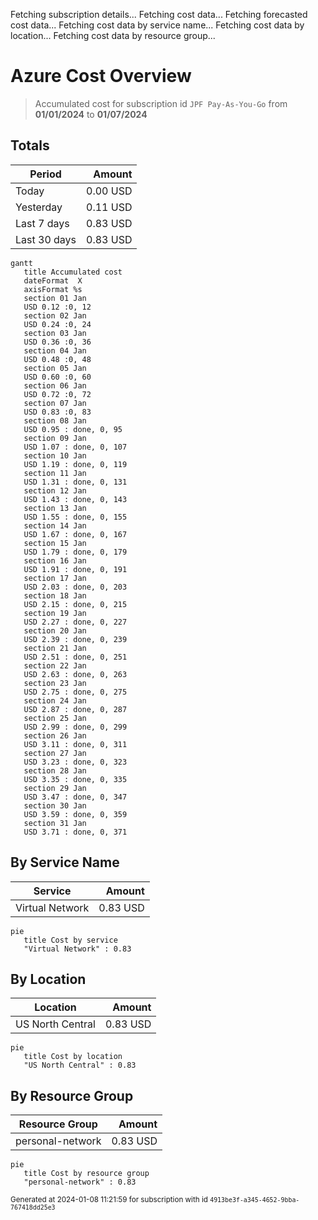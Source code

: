 Fetching subscription details...
Fetching cost data...
Fetching forecasted cost data...
Fetching cost data by service name...
Fetching cost data by location...
Fetching cost data by resource group...
# Azure Cost Overview

> Accumulated cost for subscription id `JPF Pay-As-You-Go` from **01/01/2024** to **01/07/2024**

## Totals

|Period|Amount|
|---|---:|
|Today|0.00 USD|
|Yesterday|0.11 USD|
|Last 7 days|0.83 USD|
|Last 30 days|0.83 USD|

```mermaid
gantt
   title Accumulated cost
   dateFormat  X
   axisFormat %s
   section 01 Jan
   USD 0.12 :0, 12
   section 02 Jan
   USD 0.24 :0, 24
   section 03 Jan
   USD 0.36 :0, 36
   section 04 Jan
   USD 0.48 :0, 48
   section 05 Jan
   USD 0.60 :0, 60
   section 06 Jan
   USD 0.72 :0, 72
   section 07 Jan
   USD 0.83 :0, 83
   section 08 Jan
   USD 0.95 : done, 0, 95
   section 09 Jan
   USD 1.07 : done, 0, 107
   section 10 Jan
   USD 1.19 : done, 0, 119
   section 11 Jan
   USD 1.31 : done, 0, 131
   section 12 Jan
   USD 1.43 : done, 0, 143
   section 13 Jan
   USD 1.55 : done, 0, 155
   section 14 Jan
   USD 1.67 : done, 0, 167
   section 15 Jan
   USD 1.79 : done, 0, 179
   section 16 Jan
   USD 1.91 : done, 0, 191
   section 17 Jan
   USD 2.03 : done, 0, 203
   section 18 Jan
   USD 2.15 : done, 0, 215
   section 19 Jan
   USD 2.27 : done, 0, 227
   section 20 Jan
   USD 2.39 : done, 0, 239
   section 21 Jan
   USD 2.51 : done, 0, 251
   section 22 Jan
   USD 2.63 : done, 0, 263
   section 23 Jan
   USD 2.75 : done, 0, 275
   section 24 Jan
   USD 2.87 : done, 0, 287
   section 25 Jan
   USD 2.99 : done, 0, 299
   section 26 Jan
   USD 3.11 : done, 0, 311
   section 27 Jan
   USD 3.23 : done, 0, 323
   section 28 Jan
   USD 3.35 : done, 0, 335
   section 29 Jan
   USD 3.47 : done, 0, 347
   section 30 Jan
   USD 3.59 : done, 0, 359
   section 31 Jan
   USD 3.71 : done, 0, 371
```

## By Service Name

|Service|Amount|
|---|---:|
|Virtual Network|0.83 USD|

```mermaid
pie
   title Cost by service
   "Virtual Network" : 0.83
```

## By Location

|Location|Amount|
|---|---:|
|US North Central|0.83 USD|

```mermaid
pie
   title Cost by location
   "US North Central" : 0.83
```

## By Resource Group

|Resource Group|Amount|
|---|---:|
|personal-network|0.83 USD|

```mermaid
pie
   title Cost by resource group
   "personal-network" : 0.83
```

<sup>Generated at 2024-01-08 11:21:59 for subscription with id `4913be3f-a345-4652-9bba-767418dd25e3`</sup>

